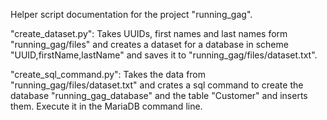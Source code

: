 Helper script documentation for the project "running_gag".

"create_dataset.py":
    Takes UUIDs, first names and last names form "running_gag/files" and creates a dataset for a database in scheme "UUID,firstName,lastName" and saves it to "running_gag/files/dataset.txt".

"create_sql_command.py":
    Takes the data from "running_gag/files/dataset.txt" and crates a sql command to create the database "running_gag_database" and the table "Customer" and inserts them. Execute it in the MariaDB command line.
